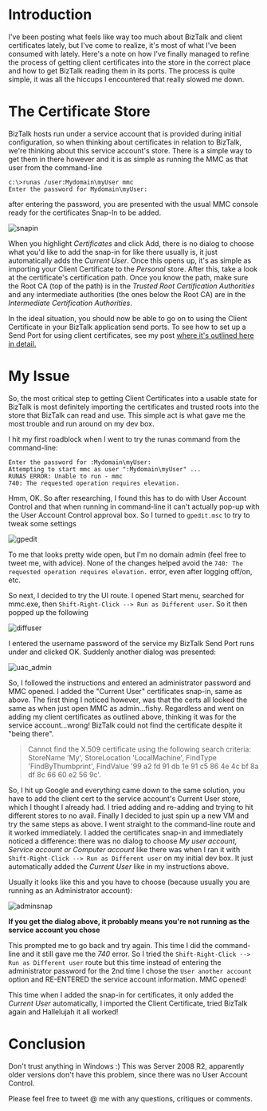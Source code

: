 <!-- {Title:"Importing Client Certificates and Trusted Roots into the Certificate store for use by BizTalk",PublishedOn:"2014-01-30 15:09",Intro:"How to get Certs into the correct places for BizTalk to use. Not as simple as I originally hoped."} -->

# Introduction #

I've been posting what feels like way too much about BizTalk and client certificates lately, but I've come to realize, it's most of what I've been consumed with lately. Here's a note on how I've finally managed to refine the process of getting client certificates into the store in the correct place and how to get BizTalk reading them in its ports. The process is quite simple, it was all the hiccups I encountered that really slowed me down.

# The Certificate Store #

BizTalk hosts run under a service account that is provided during initial configuration, so when thinking about certificates in relation to BizTalk, we're thinking about this service account's store. There is a simple way to get them in there however and it is as simple as running the MMC as that user from the command-line

    c:\>runas /user:Mydomain\myUser mmc    
    Enter the password for Mydomain\myUser:

after entering the password, you are presented with the usual MMC console ready for the certificates Snap-In to be added.

![snapin](/blog/img/snapin.jpg "certs snapin")
 
When you highlight *Certificates* and click Add, there is no dialog to choose what you'd like to add the snap-in for like there usually is, it just automatically adds the *Current User*. Once this opens up, it's as simple as importing your Client Certificate to the *Personal* store. After this, take a look at the certificate's certification path. Once you know the path, make sure the Root CA (top of the path) is in the *Trusted Root Certification Authorities* and any intermediate authorities (the ones below the Root CA) are in the *Intermediate Certification Authorities*.

In the ideal situation, you should now be able to go on to using the Client Certificate in your BizTalk application send ports. To see how to set up a Send Port for using client certificates, see my post [where it's outlined here in detail.](http://www.bensoniam.com/blog/BizTalk_SendPort_ClientCerts)

# My Issue #

So, the most critical step to getting Client Certificates into a usable state for BizTalk is most definitely importing the certificates and trusted roots into the store that BizTalk can read and use. This simple act is what gave me the most trouble and run around on my dev box. 

I hit my first roadblock when I went to try the runas command from the command-line:

    Enter the password for :Mydomain\myUser:
    Attempting to start mmc as user ":Mydomain\myUser" ...
    RUNAS ERROR: Unable to run - mmc
    740: The requested operation requires elevation.

Hmm, OK. So after researching, I found this has to do with User Account Control and that when running in command-line it can't actually pop-up with the User Account Control approval box. So I turned to `gpedit.msc` to try to tweak some settings

![gpedit](/blog/img/gpedit.jpg "gpedit User Account Control")

To me that looks pretty wide open, but I'm no domain admin (feel free to tweet me, with advice). None of the changes helped avoid the `740: The requested operation requires elevation.` error, even after logging off/on, etc.

So next, I decided to try the UI route. I opened Start menu, searched for mmc.exe, then `Shift-Right-Click --> Run as Different user`. So it then popped up the following

![diffuser](/blog/img/diffuser.jpg "Different User Dialog")

I entered the username password of the service my BizTalk Send Port runs under and clicked OK. Suddenly another dialog was presented:

![uac_admin](/blog/img/uac_admin.jpg "Different User Admin Dialog")

So, I followed the instructions and entered an administrator password and MMC opened. I added the "Current User" certificates snap-in, same as above. The first thing I noticed however, was that the certs all looked the same as when just open MMC as admin...fishy. Regardless and went on adding my client certificates as outlined above, thinking it was for the service account...wrong! BizTalk could not find the certificate despite it "being there".

>Cannot find the X.509 certificate using the following search criteria: StoreName 'My', StoreLocation 'LocalMachine', FindType 'FindByThumbprint', FindValue '99 a2 fd 91 db 1e 91 c5 86 4e 4c bf 8a df 8c 66 60 e2 56 9c'.

So, I hit up Google and everything came down to the same solution, you have to add the client cert to the service account's Current User store, which I thought I already had. I tried adding and re-adding and trying to hit different stores to no avail. Finally I decided to just spin up a new VM and try the same steps as above. I went straight to the command-line route and it worked immediately. I added the certificates snap-in and immediately noticed a difference: there was no dialog to choose *My user account, Service account or Computer account* like there was when I ran it with `Shift-Right-Click --> Run as Different user` on my initial dev box. It just automatically added the *Current User* like in my instructions above.

Usually it looks like this and you have to choose (because usually you are running as an Administrator account):

![adminsnap](/blog/img/adminsnap.jpg "certs snapin when admin")

**If you get the dialog above, it probably means you're not running as the service account you chose**

This prompted me to go back and try again. This time I did the command-line and it still gave me the *740* error. So I tried the `Shift-Right-Click --> Run as Different user` route but this time instead of entering the administrator password for the 2nd time I chose the `User another account` option and RE-ENTERED the service account information. MMC opened!

This time when I added the snap-in for certificates, it only added the *Current User* automatically, I imported the Client Certificate, tried BizTalk again and Hallelujah it all worked!

# Conclusion #

Don't trust anything in Windows :) This was Server 2008 R2, apparently older versions don't have this problem, since there was no User Account Control.

Please feel free to tweet @ me with any questions, critiques or comments.